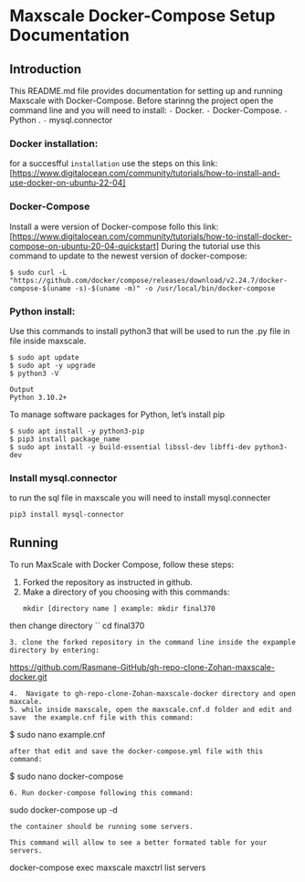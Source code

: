 # Maxscale Docker-Compose Setup Documentation
 
## Introduction
 
This README.md file provides documentation for setting up and running Maxscale with Docker-Compose. 
Before starinng the project open the command line and you will need to install:
`-`  Docker. 
`-` Docker-Compose.
`-` Python . 
`-` mysql.connector
 
### Docker installation:
for a succesfful `installation` use the steps on this link: 
[https://www.digitalocean.com/community/tutorials/how-to-install-and-use-docker-on-ubuntu-22-04]
 
### Docker-Compose
Install a were version of Docker-compose follo this link:
[https://www.digitalocean.com/community/tutorials/how-to-install-docker-compose-on-ubuntu-20-04-quickstart]
During the tutorial use this command  to update to the newest version of docker-compose:
 
```
$ sudo curl -L "https://github.com/docker/compose/releases/download/v2.24.7/docker-compose-$(uname -s)-$(uname -m)" -o /usr/local/bin/docker-compose
```
### Python install:
Use this commands to install python3 that will be used to run the .py file in file inside maxscale.
```
$ sudo apt update
$ sudo apt -y upgrade
$ python3 -V
```
 
```
Output
Python 3.10.2+
```
To manage software packages for Python, let’s install pip
```
$ sudo apt install -y python3-pip
$ pip3 install package_name
$ sudo apt install -y build-essential libssl-dev libffi-dev python3-dev
```
 
### Install mysql.connector
to run the sql file in maxscale you will need to install mysql.connecter
```
pip3 install mysql-connector
```
 
## Running 
To run MaxScale with Docker Compose, follow these steps:
 
1. Forked the repository as instructed in github.
2. Make a directory  of you choosing with this commands: 
   ```
   mkdir [directory name ] example: mkdir final370
   ```
then change directory 
``
cd final370
```
3. clone the forked repository in the command line inside the expample directory by entering:
```
https://github.com/Rasmane-GitHub/gh-repo-clone-Zohan-maxscale-docker.git
```
4.  Navigate to gh-repo-clone-Zohan-maxscale-docker directory and open maxcale.
5. while inside maxscale, open the maxscale.cnf.d folder and edit and save  the example.cnf file with this command:
```
$ sudo nano example.cnf
```
after that edit and save the docker-compose.yml file with this command:
```
$ sudo nano docker-compose
```
6. Run docker-compose following this command:
```
sudo docker-compose up -d
```
the container should be running some servers.
 
This command will allow to see a better formated table for your servers.
```
docker-compose exec maxscale maxctrl list servers
